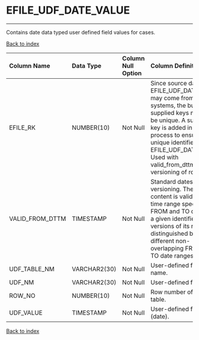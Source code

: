 # EFILE_UDF_DATE_VALUE

---

Contains date data typed user defined field values for cases.

[Back to index](./index.md)

| Column Name     | Data Type    | Column Null Option   | Column Definition                                                                                                                                                                                                                                                              |
|:----------------|:-------------|:---------------------|:-------------------------------------------------------------------------------------------------------------------------------------------------------------------------------------------------------------------------------------------------------------------------------|
| EFILE_RK        | NUMBER(10)   | Not Null             | Since source data for EFILE_UDF_DATE_VALUE may come from multiple systems, the business supplied keys may not be unique. A surrogate key is added in the ETL process to ensure a unique identifier for EFILE_UDF_DATE_VALUE. Used with valid_from_dttm for versioning of rows. |
| VALID_FROM_DTTM | TIMESTAMP    | Not Null             | Standard dates used for versioning. The row content is valid within the time range specified by FROM and TO dates. For a given identifier, versions of its rows are distinguished by different non-overlapping FROM and TO date ranges.                                        |
| UDF_TABLE_NM    | VARCHAR2(30) | Not Null             | User-defined field table name.                                                                                                                                                                                                                                                 |
| UDF_NM          | VARCHAR2(30) | Not Null             | User-defined field name.                                                                                                                                                                                                                                                       |
| ROW_NO          | NUMBER(10)   | Not Null             | Row number of the UDF table.                                                                                                                                                                                                                                                   |
| UDF_VALUE       | TIMESTAMP    | Not Null             | User-defined field value (date).                                                                                                                                                                                                                                               |

[Back to index](./index.md)